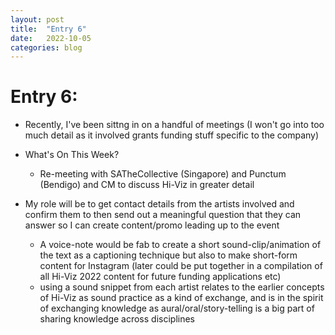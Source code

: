 ```yaml
---
layout: post
title:  "Entry 6"
date:   2022-10-05
categories: blog
---
```


#   Entry 6:

- Recently, I've been sittng in on a handful of meetings (I won't go into too much detail as it involved grants funding stuff specific to the company)

- What's On This Week?
    - Re-meeting with SATheCollective (Singapore) and Punctum (Bendigo)
 and CM to discuss Hi-Viz in greater detail
 - My role will be to get contact details from the artists involved and confirm them to then send out a meaningful question that they can answer so I can create content/promo leading up to the event
    - A voice-note would be fab to create a short sound-clip/animation of the text as a captioning technique but also to make short-form content for Instagram (later could be put together in a compilation of all Hi-Viz 2022 content for future funding applications etc)
    - using a sound snippet from each artist relates to the earlier concepts of Hi-Viz as sound practice as a kind of exchange, and is in the spirit of exchanging knowledge as aural/oral/story-telling is a big part of sharing knowledge across disciplines



